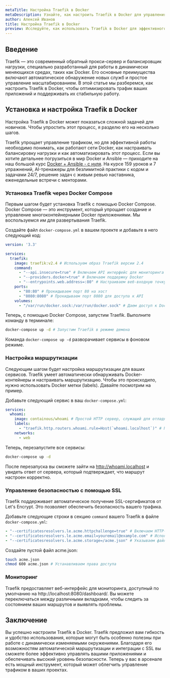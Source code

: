 ```yaml
---
metaTitle: Настройка Traefik в Docker
metaDescription: Узнайте, как настроить Traefik в Docker для управления трафиком ваших приложений - от базового конфигурирования до расширенных функций
author: Алексей Иванов
title: Настройка Traefik в Docker
preview: Исследуйте, как использовать Traefik в Docker для эффективного управления трафиком. Мы разберем ключевые шаги и настройки, которые помогут вам начать работу
---
```


## Введение

Traefik — это современный обратный прокси-сервер и балансировщик нагрузки, специально разработанный для работы в динамически меняющихся средах, таких как Docker. Его основные преимущества включают автоматическое обнаружение новых служб и простое управление масштабированием. В этой статье мы разберемся, как настроить Traefik в Docker, чтобы оптимизировать трафик ваших приложений и поддерживать их стабильную работу.

## Установка и настройка Traefik в Docker

Настройка Traefik в Docker может показаться сложной задачей для новичков. Чтобы упростить этот процесс, я разделю его на несколько шагов.

Traefik упрощает управление трафиком, но для эффективной работы необходимо понимать, как работают сети Docker, как настраивать балансировку нагрузки и как автоматизировать этот процесс. Если вы хотите детальнее погрузиться в мир Docker и Ansible — приходите на наш большой курс [Docker + Ansible - с нуля](https://purpleschool.ru/course/docker?utm_source=knowledgebase&utm_medium=text&utm_campaign=Nastroyka_Traefik_v_Docker). На курсе 159 уроков и 7 упражнений, AI-тренажеры для безлимитной практики с кодом и задачами 24/7, решение задач с живым ревью наставника, еженедельные встречи с менторами.

### Установка Traefik через Docker Compose

Первым шагом будет установка Traefik с помощью Docker Compose. Docker Compose — это инструмент, который упрощает создание и управление многоконтейнерными Docker приложениями. Мы воспользуемся им для развертывания Traefik.

Создайте файл `docker-compose.yml` в вашем проекте и добавьте в него следующий код:

```yaml
version: '3.3'

services:
  traefik:
    image: traefik:v2.4 # Используем образ Traefik версии 2.4
    command:
      - "--api.insecure=true" # Включаем API интерфейс для мониторинга
      - "--providers.docker=true" # Включаем поддержку Docker
      - "--entrypoints.web.address=:80" # Настраиваем веб-входную точку на порт 80
    ports:
      - "80:80" # Прокидываем порт 80 на хост
      - "8080:8080" # Прокидываем порт 8080 для доступа к API
    volumes:
      - "/var/run/docker.sock:/var/run/docker.sock" # Даем доступ к Docker демону
```

Теперь, с помощью Docker Compose, запустим Traefik. Выполните команду в терминале:

```bash
docker-compose up -d # Запустим Traefik в режиме демона
```

Команда `docker-compose up -d` разворачивает сервисы в фоновом режиме.

### Настройка маршрутизации

Следующим шагом будет настройка маршрутизации для ваших сервисов. Traefik умеет автоматически обнаруживать Docker-контейнеры и настраивать маршрутизацию. Чтобы это происходило, нужно использовать Docker метки (labels). Давайте посмотрим на пример.

Добавьте следующий сервис в ваш `docker-compose.yml`:

```yaml
services:
  whoami:
    image: containous/whoami # Простой HTTP сервер, служащий для отладки
    labels:
      - "traefik.http.routers.whoami.rule=Host(`whoami.localhost`)" # Правило маршрутизации по хосту
    networks:
      - web
```

Теперь, перезапустите все сервисы:

```bash
docker-compose up -d
```

После перезапуска вы сможете зайти на http://whoami.localhost и увидеть ответ от сервера, который подтверждает, что маршрут настроен корректно.

### Управление безопасностью с помощью SSL

Traefik поддерживает автоматическое получение SSL-сертификатов от Let's Encrypt. Это позволяет обеспечить безопасность вашего трафика. 

Добавьте следующие строки в секцию `command` вашего Traefik в файле `docker-compose.yml`:

```yaml
- "--certificatesresolvers.le.acme.httpchallenge=true" # Включаем HTTP-01 валидатор от Let's Encrypt
- "--certificatesresolvers.le.acme.email=youremail@example.com" # Используем ваш электронный адрес
- "--certificatesresolvers.le.acme.storage=/acme.json" # Указываем файл для хранения сертификатов
```

Создайте пустой файл acme.json:

```bash
touch acme.json
chmod 600 acme.json # Устанавливаем права доступа
```

### Мониторинг

Traefik предоставляет веб-интерфейс для мониторинга, доступный по умолчанию на http://localhost:8080/dashboard/. Вы можете переключаться между различными вкладками, чтобы следить за состоянием ваших маршрутов и выявлять проблемы.

## Заключение

Вы успешно настроили Traefik в Docker. Traefik предложил вам гибкость и удобство использования, которые могут быть особенно полезны при работе с динамически изменяемыми окружениями. Благодаря его возможностям автоматической маршрутизации и интеграции с SSL вы сможете более эффективно управлять вашими приложениями и обеспечивать высокий уровень безопасности. Теперь у вас в арсенале есть мощный инструмент, который может облегчить управление трафиком в ваших проектах.
